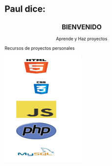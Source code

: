 
  <!DOCTYPE html>
<html>
  <head>
   
  </head>
  <body >
    <h1 >Paul dice:</h1>
       <div align="center" >
      <h2 align="center" >BIENVENIDO</h2>
        <p align="center">Aprende y Haz proyectos</p>  
                 </div>   
     <p> Recursos de proyectos personales</p>
       <img src="img.PNG" width="250px" height="350px">
      
    
          
    
  </body>
 
  </html>


 


